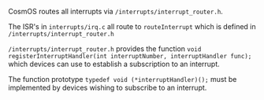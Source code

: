 
CosmOS routes all interrupts via `/interrupts/interrupt_router.h`.

The ISR's in `interrupts/irq.c` all route to `routeInterrupt` which is defined in `/interrupts/interrupt_router.h`

`/interrupts/interrupt_router.h` provides the function `void registerInterruptHandler(int interruptNumber, interruptHandler func);
` which devices can use to establish a subscription to an interrupt.

The function prototype `typedef void (*interruptHandler)();` must be implemented by devices wishing to subscribe to an interrupt.

 